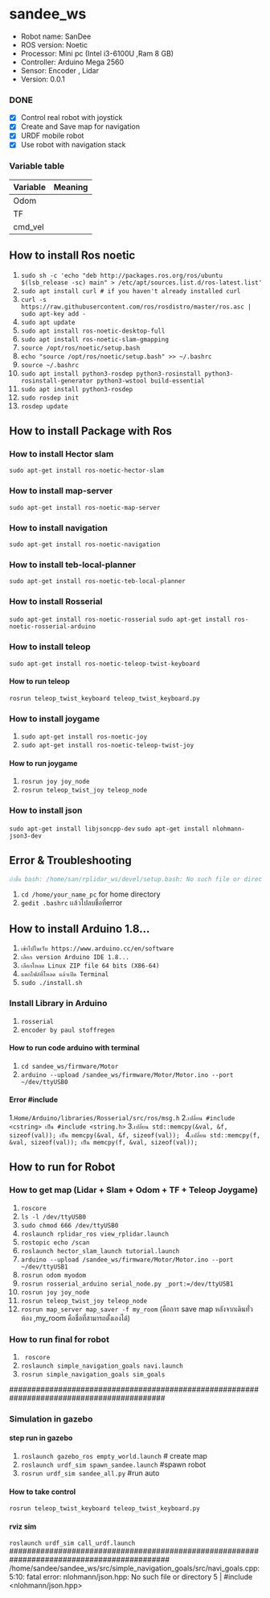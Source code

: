 # sandee_ws
- Robot name: SanDee
- ROS version: Noetic
- Processor: Mini pc (Intel i3-6100U ,Ram 8 GB)
- Controller: Arduino Mega 2560
- Sensor: Encoder , Lidar
- Version: 0.0.1

### DONE
- [x] Control real robot with joystick
- [x] Create and Save map for navigation
- [x] URDF mobile robot
- [x] Use robot with navigation stack

### Variable table
| Variable | Meaning |
| --- | --- |
| Odom|  |
| TF |  |
| cmd_vel |  |

## How to install Ros noetic

1. ``sudo sh -c 'echo "deb http://packages.ros.org/ros/ubuntu $(lsb_release -sc) main" > /etc/apt/sources.list.d/ros-latest.list'``
2. ``sudo apt install curl # if you haven't already installed curl``
3. ``curl -s https://raw.githubusercontent.com/ros/rosdistro/master/ros.asc | sudo apt-key add -``
4. ``sudo apt update``
5. ``sudo apt install ros-noetic-desktop-full``
6. ``sudo apt install ros-noetic-slam-gmapping``
7. ``source /opt/ros/noetic/setup.bash``
8. ``echo "source /opt/ros/noetic/setup.bash" >> ~/.bashrc``
9. ``source ~/.bashrc``
10. ``sudo apt install python3-rosdep python3-rosinstall python3-rosinstall-generator python3-wstool build-essential``
11. ``sudo apt install python3-rosdep``
12. ``sudo rosdep init``
13. ``rosdep update``


## How to install Package with Ros

### How to install Hector slam
``sudo apt-get install ros-noetic-hector-slam``

### How to install map-server
``sudo apt-get install ros-noetic-map-server``

### How to install navigation
``sudo apt-get install ros-noetic-navigation``

### How to install teb-local-planner
``sudo apt-get install ros-noetic-teb-local-planner``

### How to install Rosserial
``sudo apt-get install ros-noetic-rosserial``
``sudo apt-get install ros-noetic-rosserial-arduino``

### How to install teleop
``sudo apt-get install ros-noetic-teleop-twist-keyboard``
#### How to run teleop
``rosrun teleop_twist_keyboard teleop_twist_keyboard.py``

### How to install joygame
1. ``sudo apt-get install ros-noetic-joy``
2. ``sudo apt-get install ros-noetic-teleop-twist-joy``
#### How to run joygame
1. ``rosrun joy joy_node``
2. ``rosrun teleop_twist_joy teleop_node``

### How to install json
``sudo apt-get install libjsoncpp-dev``
``sudo apt-get install nlohmann-json3-dev``

## Error & Troubleshooting
 ```bibtex
ถ้าขึ้น bash: /home/san/rplidar_ws/devel/setup.bash: No such file or directory
```
1. ``cd /home/your_name_pc`` for home directory
2. ``gedit .bashrc`` เเล้วไปลบชื่อที่error

## How to install Arduino 1.8...
1. ``เข้าไปในเว็บ https://www.arduino.cc/en/software``
2. ``เลือก version Arduino IDE 1.8...``
3. ``เลือกโหลด Linux ZIP file 64 bits (X86-64)``
4. ``แตกไฟล์ที่โหลด แล้วเปิด Terminal ``
5. ``sudo ./install.sh``
 
### Install Library in Arduino
1. ``rosserial``
2. ``encoder by paul stoffregen``

#### How to run code arduino with terminal
1. ``cd sandee_ws/firmware/Motor``
2. ``arduino --upload /sandee_ws/firmware/Motor/Motor.ino --port ~/dev/ttyUSB0``

#### Error #include <cstring>
1.``Home/Arduino/libraries/Rosserial/src/ros/msg.h``
2.``เปลี่ยน #include <cstring> เป็น #include <string.h>``
3.``เปลี่ยน std::memcpy(&val, &f, sizeof(val)); เป็น memcpy(&val, &f, sizeof(val)); ``
4.``เปลี่ยน std::memcpy(f, &val, sizeof(val)); เป็น memcpy(f, &val, sizeof(val)); ``

## How to run for Robot
### How to get map (Lidar + Slam + Odom + TF + Teleop Joygame)
1. ``roscore``
2. ``ls -l /dev/ttyUSB0``
3. ``sudo chmod 666 /dev/ttyUSB0``
4. ``roslaunch rplidar_ros view_rplidar.launch``
5. ``rostopic echo /scan``
6. ``roslaunch hector_slam_launch tutorial.launch``
7. ``arduino --upload /sandee_ws/firmware/Motor/Motor.ino --port ~/dev/ttyUSB1``
8. ``rosrun odom myodom`` 
9. ``rosrun rosserial_arduino serial_node.py _port:=/dev/ttyUSB1``
10. ``rosrun joy joy_node``
11. ``rosrun teleop_twist_joy teleop_node``
12. ``rosrun map_server map_saver -f my_room`` (คือการ save map หลังจากเดินทั่วห้อง ,my_room คือชื่อที่สามารถตั้งเองได้)

### How to run final for robot
1. `` roscore``
2. ``roslaunch simple_navigation_goals navi.launch``
3. ``rosrun simple_navigation_goals sim_goals``

###########################################################################################
### Simulation in gazebo

#### step run in gazebo
1. ``roslaunch gazebo_ros empty_world.launch`` # create map
2. ``roslaunch urdf_sim spawn_sandee.launch`` #spawn robot
3. ``rosrun urdf_sim sandee_all.py`` #run auto

#### How to take control
``rosrun teleop_twist_keyboard teleop_twist_keyboard.py``

#### rviz sim
``roslaunch urdf_sim call_urdf.launch``
############################################################################################
/home/sandee/sandee_ws/src/simple_navigation_goals/src/navi_goals.cpp:5:10: fatal error: nlohmann/json.hpp: No such file or directory
    5 | #include <nlohmann/json.hpp>
